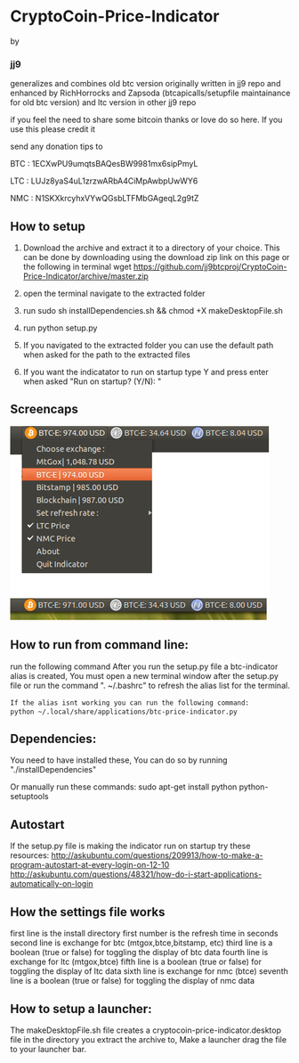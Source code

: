 CryptoCoin-Price-Indicator
==========
by 
### jj9 

generalizes and combines old btc version originally written in jj9 repo and enhanced by RichHorrocks and Zapsoda (btcapicalls/setupfile maintainance for old btc version)  and ltc version in other jj9 repo

if you feel the need to share some bitcoin thanks or love
do so here. If you use this please credit it 

send any donation tips to 

BTC : 1ECXwPU9umqtsBAQesBW9981mx6sipPmyL

LTC : LUJz8yaS4uL1zrzwARbA4CiMpAwbpUwWY6

NMC : N1SKXkrcyhxVYwQGsbLTFMbGAgeqL2g9tZ

How to setup
------
1) Download the archive and extract it to a directory of your choice.
	This can be done by downloading using the download zip link on this page or the following in terminal
	wget https://github.com/jj9btcproj/CryptoCoin-Price-Indicator/archive/master.zip

2) open the terminal navigate to the extracted folder

3) run sudo sh installDependencies.sh && chmod +X makeDesktopFile.sh

4) run python setup.py

5) If you navigated to the extracted folder you can use the default path when asked for the path to the extracted files

6) If you want the indicatator to run on startup type Y and press enter when asked "Run on startup? (Y/N): "

Screencaps
------
![ScreenShot](screenie1.png)
![ScreenShot](screenie2.png)

How to run from command line:
------
run the following command
	After you run the setup.py file a btc-indicator alias is created, You must open a new terminal window after the setup.py file or run the command ". ~/.bashrc" to refresh the alias list for the terminal.

	If the alias isnt working you can run the following command:
	python ~/.local/share/applications/btc-price-indicator.py

Dependencies:
------
You need to have installed these, You can do so by running "./installDependencies"

Or manually run these commands:
	sudo apt-get install python python-setuptools


Autostart 
------
If the setup.py file is making the indicator run on startup try these resources:
	http://askubuntu.com/questions/209913/how-to-make-a-program-autostart-at-every-login-on-12-10
	http://askubuntu.com/questions/48321/how-do-i-start-applications-automatically-on-login



How the settings file works
------
first line is the install directory
first number is the refresh time  in seconds
second line is exchange for btc (mtgox,btce,bitstamp, etc)
third line is a boolean (true or false) for toggling the display of btc data
fourth line is exchange for ltc (mtgox,btce)
fifth line is a boolean (true or false) for toggling the display of ltc data
sixth line is exchange for nmc (btce)
seventh line is a boolean (true or false) for toggling the display of nmc data

How to setup a launcher:
------
The makeDesktopFile.sh file creates a cryptocoin-price-indicator.desktop file in the directory you extract the archive to, Make a launcher drag the file to your launcher bar.
